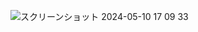 ![スクリーンショット 2024-05-10 17 09 33](https://github.com/r-o-m-o/HSLViewer/assets/106952784/e659422c-0cb0-428b-bff7-f4b3272e7f2b)

